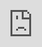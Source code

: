 ```yaml
---
layout: post
title: "드림캐쳐가 'Odd Eye' MV로 디지털 세계에 뛰어들다"
author: "undefined"
thumbnail: "https://www.allkpop.com/upload/2021/01/content/260444/thumb/1611654252_germainej.jpg"
tags: 
---
```




<div class="video_wrapper" style="padding-top: 56.25%;">
    <iframe id="player" class="main_video" src="https://www.youtube.com/embed/1QD0FeZyDtQ" width="100%" height="100%" frameborder="0" allowfullscreen="" style="display: block !important; position: absolute; top: 0px; left: 0px; width: 100%; height: 100%;"></iframe>
</div>


드림캐쳐는 "Odd Eye" 뮤직비디오를 삭제했다.

MV에서 드림캐쳐는 디지털 세계에 침입하면서 다른 세계의 이미지에 둘러싸여 있다. "Odd Eye"는 이 걸 그룹의 여섯 번째 미니 앨범 `Dystopia: `유토피아로 가는 길`은 뭔가 색다르고 이상한 것에 빠지는 것이다.

위의 드림캐쳐의 `오드아이` MV를 보시고, 아래 댓글로 여러분의 생각을 알려주세요.
